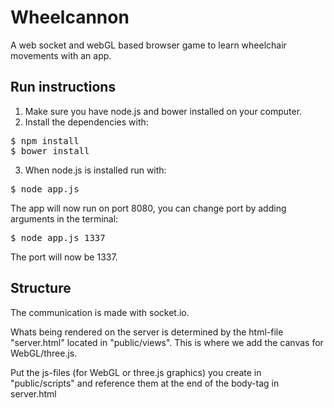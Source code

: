 # Wheelcannon
A web socket and webGL based browser game to learn wheelchair movements with an app.

## Run instructions
1. Make sure you have node.js and bower installed on your computer.
2. Install the dependencies with:
<pre>
$ npm install
$ bower install
</pre>
3. When node.js is installed run with:
<pre>
$ node app.js
</pre>
The app will now run on port 8080, you can change port by adding arguments in the terminal:
<pre>
$ node app.js 1337
</pre>
The port will now be 1337.

## Structure
The communication is made with socket.io.

Whats being rendered on the server is determined by the html-file "server.html" located in "public/views". This is where we add the canvas for WebGL/three.js.

Put the js-files (for WebGL or three.js graphics) you create in "public/scripts" and reference them at the end of the body-tag in server.html

